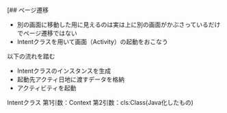 [## ページ遷移

- 別の画面に移動した用に見えるのは実は上に別の画面がかぶさっているだけでページ遷移ではない
- Intentクラスを用いて画面（Activity）の起動をおこなう

以下の流れを踏む

- Intentクラスのインスタンスを生成
- 起動先アクティ日地に渡すデータを格納
- アクティビティを起動

Intentクラス
第1引数：Context
第2引数：cls:Class(Java化したもの)
